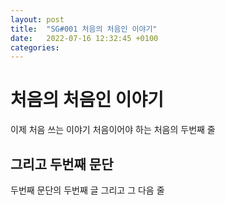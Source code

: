 ```yaml
---
layout: post
title:  "SG#001 처음의 처음인 이야기"
date:   2022-07-16 12:32:45 +0100
categories:
---
```


# 처음의 처음인 이야기
이제 처음 쓰는 이야기
처음이어야 하는 처음의 두번째 줄

## 그리고 두번째 문단
두번째 문단의 두번째 글
그리고 그 다음 줄
